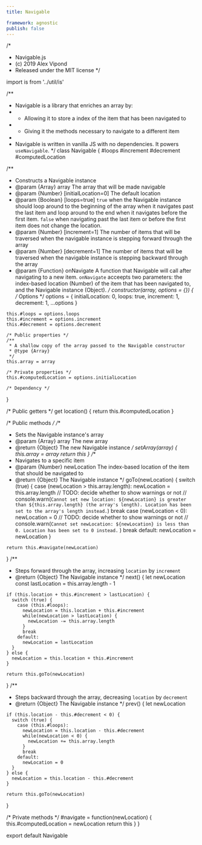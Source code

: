 ```yaml
---
title: Navigable

framework: agnostic
publish: false
---
```


/*
 * Navigable.js
 * (c) 2019 Alex Vipond
 * Released under the MIT license
 */

import is from '../util/is'

/**
 * Navigable is a library that enriches an array by:
 * - Allowing it to store a index of the item that has been navigated to
 * - Giving it the methods necessary to navigate to a different item
 *
 * Navigable is written in vanilla JS with no dependencies. It powers <NuxtLink to="/docs/tools/composition-functions/useNavigable">`useNavigable`</NuxtLink>.
 */
class Navigable {
  #loops
  #increment
  #decrement
  #computedLocation

  /**
   * Constructs a Navigable instance
   * @param {Array}  array          The array that will be made navigable
   * @param {Number}  [initialLocation=0] The default location
   * @param {Boolean} [loops=true]   `true` when the Navigable instance should loop around to the beginning of the array when it navigates past the last item and loop around to the end when it navigates before the first item. `false` when navigating past the last item or before the first item does not change the location.
   * @param {Number}  [increment=1]  The number of items that will be traversed when the navigable instance is stepping forward through the array
   * @param {Number}  [decrement=1]  The number of items that will be traversed when the navigable instance is stepping backward through the array
   * @param {Function}  onNavigate    A function that Navigable will call after navigating to a new item. `onNavigate` acceepts two parameters: the index-based location (Number) of the item that has been navigated to, and the Navigable instance (Object).
   */
  constructor(array, options = {}) {
    /* Options */
    options = {
      initialLocation: 0,
      loops: true,
      increment: 1,
      decrement: 1,
      ...options
    }

    this.#loops = options.loops
    this.#increment = options.increment
    this.#decrement = options.decrement

    /* Public properties */
    /**
     * A shallow copy of the array passed to the Navigable constructor
     * @type {Array}
     */
    this.array = array

    /* Private properties */
    this.#computedLocation = options.initialLocation

    /* Dependency */
  }

  /* Public getters */
  get location() {
    return this.#computedLocation
  }

  /* Public methods */
  /**
   * Sets the Navigable instance's array
   * @param {Array} array The new array
   * @return {Object}       The new Navigable instance
   */
  setArray(array) {
    this.array = array
    return this
  }
  /**
   * Navigates to a specific item
   * @param  {Number} newLocation The index-based location of the item that should be navigated to
   * @return {Object}       The Navigable instance
   */
  goTo(newLocation) {
    switch (true) {
      case (newLocation > this.array.length):
        newLocation = this.array.length
        // TODO: decide whether to show warnings or not
        // console.warn(`Cannot set new location: ${newLocation} is greater than ${this.array.length} (the array's length). Location has been set to the array's length instead.`)
        break
      case (newLocation < 0):
        newLocation = 0
        // TODO: decide whether to show warnings or not
        // console.warn(`Cannot set newLocation: ${newLocation} is less than 0. Location has been set to 0 instead.` )
        break
      default:
        newLocation = newLocation
    }

    return this.#navigate(newLocation)
  }
  /**
   * Steps forward through the array, increasing `location` by `increment`
   * @return {Object}       The Navigable instance
   */
  next() {
    let newLocation
    const lastLocation = this.array.length - 1

    if (this.location + this.#increment > lastLocation) {
      switch (true) {
        case (this.#loops):
          newLocation = this.location + this.#increment
          while(newLocation > lastLocation) {
            newLocation -= this.array.length
          }
          break
        default:
          newLocation = lastLocation
      }
    } else {
      newLocation = this.location + this.#increment
    }

    return this.goTo(newLocation)
  }
  /**
   * Steps backward through the array, decreasing `location` by `decrement`
   * @return {Object}       The Navigable instance
   */
  prev() {
    let newLocation

    if (this.location - this.#decrement < 0) {
      switch (true) {
        case (this.#loops):
          newLocation = this.location - this.#decrement
          while(newLocation < 0) {
            newLocation += this.array.length
          }
          break
        default:
          newLocation = 0
      }
    } else {
      newLocation = this.location - this.#decrement
    }

    return this.goTo(newLocation)
  }

  /* Private methods */
  #navigate = function(newLocation) {
    this.#computedLocation = newLocation
    return this
  }
}

export default Navigable
